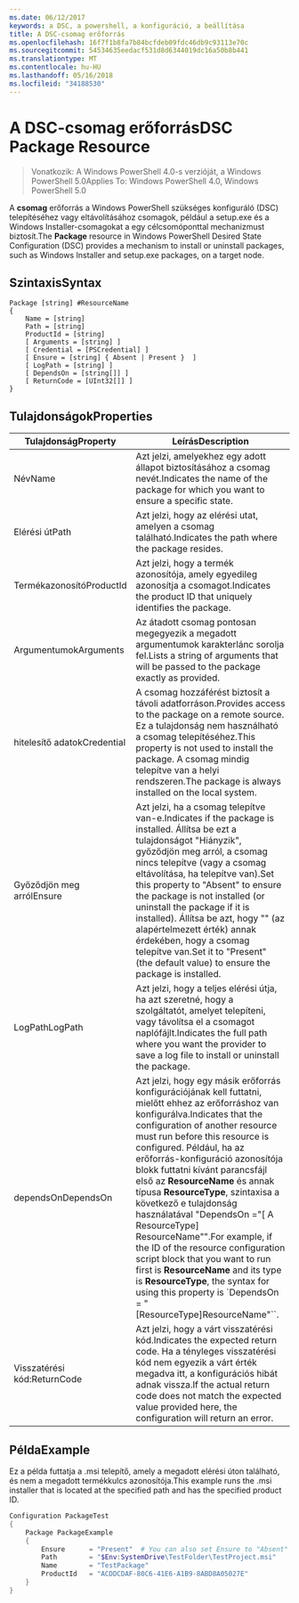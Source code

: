 ```yaml
---
ms.date: 06/12/2017
keywords: a DSC, a powershell, a konfiguráció, a beállítása
title: A DSC-csomag erőforrás
ms.openlocfilehash: 16f7f1b8fa7b84bcfdeb09fdc46db9c93113e70c
ms.sourcegitcommit: 54534635eedacf531d8d6344019dc16a50b8b441
ms.translationtype: MT
ms.contentlocale: hu-HU
ms.lasthandoff: 05/16/2018
ms.locfileid: "34188530"
---
```

# <a name="dsc-package-resource"></a><span data-ttu-id="a3e67-103">A DSC-csomag erőforrás</span><span class="sxs-lookup"><span data-stu-id="a3e67-103">DSC Package Resource</span></span>

> <span data-ttu-id="a3e67-104">Vonatkozik: A Windows PowerShell 4.0-s verzióját, a Windows PowerShell 5.0</span><span class="sxs-lookup"><span data-stu-id="a3e67-104">Applies To: Windows PowerShell 4.0, Windows PowerShell 5.0</span></span>

<span data-ttu-id="a3e67-105">A **csomag** erőforrás a Windows PowerShell szükséges konfiguráló (DSC) telepítéséhez vagy eltávolításához csomagok, például a setup.exe és a Windows Installer-csomagokat a egy célcsomóponttal mechanizmust biztosít.</span><span class="sxs-lookup"><span data-stu-id="a3e67-105">The **Package** resource in Windows PowerShell Desired State Configuration (DSC) provides a mechanism to install or uninstall packages, such as Windows Installer and setup.exe packages, on a target node.</span></span>

## <a name="syntax"></a><span data-ttu-id="a3e67-106">Szintaxis</span><span class="sxs-lookup"><span data-stu-id="a3e67-106">Syntax</span></span>

```
Package [string] #ResourceName
{
    Name = [string]
    Path = [string]
    ProductId = [string]
    [ Arguments = [string] ]
    [ Credential = [PSCredential] ]
    [ Ensure = [string] { Absent | Present }  ]
    [ LogPath = [string] ]
    [ DependsOn = [string[]] ]
    [ ReturnCode = [UInt32[]] ]
}
```

## <a name="properties"></a><span data-ttu-id="a3e67-107">Tulajdonságok</span><span class="sxs-lookup"><span data-stu-id="a3e67-107">Properties</span></span>
|  <span data-ttu-id="a3e67-108">Tulajdonság</span><span class="sxs-lookup"><span data-stu-id="a3e67-108">Property</span></span>  |  <span data-ttu-id="a3e67-109">Leírás</span><span class="sxs-lookup"><span data-stu-id="a3e67-109">Description</span></span>   |
|---|---|
| <span data-ttu-id="a3e67-110">Név</span><span class="sxs-lookup"><span data-stu-id="a3e67-110">Name</span></span>| <span data-ttu-id="a3e67-111">Azt jelzi, amelyekhez egy adott állapot biztosításához a csomag nevét.</span><span class="sxs-lookup"><span data-stu-id="a3e67-111">Indicates the name of the package for which you want to ensure a specific state.</span></span>|
| <span data-ttu-id="a3e67-112">Elérési út</span><span class="sxs-lookup"><span data-stu-id="a3e67-112">Path</span></span>| <span data-ttu-id="a3e67-113">Azt jelzi, hogy az elérési utat, amelyen a csomag található.</span><span class="sxs-lookup"><span data-stu-id="a3e67-113">Indicates the path where the package resides.</span></span>|
| <span data-ttu-id="a3e67-114">Termékazonosító</span><span class="sxs-lookup"><span data-stu-id="a3e67-114">ProductId</span></span>| <span data-ttu-id="a3e67-115">Azt jelzi, hogy a termék azonosítója, amely egyedileg azonosítja a csomagot.</span><span class="sxs-lookup"><span data-stu-id="a3e67-115">Indicates the product ID that uniquely identifies the package.</span></span>|
| <span data-ttu-id="a3e67-116">Argumentumok</span><span class="sxs-lookup"><span data-stu-id="a3e67-116">Arguments</span></span>| <span data-ttu-id="a3e67-117">Az átadott csomag pontosan megegyezik a megadott argumentumok karakterlánc sorolja fel.</span><span class="sxs-lookup"><span data-stu-id="a3e67-117">Lists a string of arguments that will be passed to the package exactly as provided.</span></span>|
| <span data-ttu-id="a3e67-118">hitelesítő adatok</span><span class="sxs-lookup"><span data-stu-id="a3e67-118">Credential</span></span>| <span data-ttu-id="a3e67-119">A csomag hozzáférést biztosít a távoli adatforráson.</span><span class="sxs-lookup"><span data-stu-id="a3e67-119">Provides access to the package on a remote source.</span></span> <span data-ttu-id="a3e67-120">Ez a tulajdonság nem használható a csomag telepítéséhez.</span><span class="sxs-lookup"><span data-stu-id="a3e67-120">This property is not used to install the package.</span></span> <span data-ttu-id="a3e67-121">A csomag mindig telepítve van a helyi rendszeren.</span><span class="sxs-lookup"><span data-stu-id="a3e67-121">The package is always installed on the local system.</span></span>|
| <span data-ttu-id="a3e67-122">Győződjön meg arról</span><span class="sxs-lookup"><span data-stu-id="a3e67-122">Ensure</span></span>| <span data-ttu-id="a3e67-123">Azt jelzi, ha a csomag telepítve van-e.</span><span class="sxs-lookup"><span data-stu-id="a3e67-123">Indicates if the package is installed.</span></span> <span data-ttu-id="a3e67-124">Állítsa be ezt a tulajdonságot "Hiányzik", győződjön meg arról, a csomag nincs telepítve (vagy a csomag eltávolítása, ha telepítve van).</span><span class="sxs-lookup"><span data-stu-id="a3e67-124">Set this property to "Absent" to ensure the package is not installed (or uninstall the package if it is installed).</span></span> <span data-ttu-id="a3e67-125">Állítsa be azt, hogy "" (az alapértelmezett érték) annak érdekében, hogy a csomag telepítve van.</span><span class="sxs-lookup"><span data-stu-id="a3e67-125">Set it to "Present" (the default value) to ensure the package is installed.</span></span>|
| <span data-ttu-id="a3e67-126">LogPath</span><span class="sxs-lookup"><span data-stu-id="a3e67-126">LogPath</span></span>| <span data-ttu-id="a3e67-127">Azt jelzi, hogy a teljes elérési útja, ha azt szeretné, hogy a szolgáltatót, amelyet telepíteni, vagy távolítsa el a csomagot naplófájlt.</span><span class="sxs-lookup"><span data-stu-id="a3e67-127">Indicates the full path where you want the provider to save a log file to install or uninstall the package.</span></span>|
| <span data-ttu-id="a3e67-128">dependsOn</span><span class="sxs-lookup"><span data-stu-id="a3e67-128">DependsOn</span></span> | <span data-ttu-id="a3e67-129">Azt jelzi, hogy egy másik erőforrás konfigurációjának kell futtatni, mielőtt ehhez az erőforráshoz van konfigurálva.</span><span class="sxs-lookup"><span data-stu-id="a3e67-129">Indicates that the configuration of another resource must run before this resource is configured.</span></span> <span data-ttu-id="a3e67-130">Például, ha az erőforrás-konfiguráció azonosítója blokk futtatni kívánt parancsfájl első az **ResourceName** és annak típusa **ResourceType**, szintaxisa a következő e tulajdonság használatával "DependsOn ="[ A ResourceType] ResourceName"".</span><span class="sxs-lookup"><span data-stu-id="a3e67-130">For example, if the ID of the resource configuration script block that you want to run first is **ResourceName** and its type is **ResourceType**, the syntax for using this property is \`DependsOn = "[ResourceType]ResourceName"\`\`.</span></span>|
| <span data-ttu-id="a3e67-131">Visszatérési kód:</span><span class="sxs-lookup"><span data-stu-id="a3e67-131">ReturnCode</span></span>| <span data-ttu-id="a3e67-132">Azt jelzi, hogy a várt visszatérési kód.</span><span class="sxs-lookup"><span data-stu-id="a3e67-132">Indicates the expected return code.</span></span> <span data-ttu-id="a3e67-133">Ha a tényleges visszatérési kód nem egyezik a várt érték megadva itt, a konfigurációs hibát adnak vissza.</span><span class="sxs-lookup"><span data-stu-id="a3e67-133">If the actual return code does not match the expected value provided here, the configuration will return an error.</span></span>|

## <a name="example"></a><span data-ttu-id="a3e67-134">Példa</span><span class="sxs-lookup"><span data-stu-id="a3e67-134">Example</span></span>

<span data-ttu-id="a3e67-135">Ez a példa futtatja a .msi telepítő, amely a megadott elérési úton található, és nem a megadott termékkulcs azonosítója.</span><span class="sxs-lookup"><span data-stu-id="a3e67-135">This example runs the .msi installer that is located at the specified path and has the specified product ID.</span></span>

```powershell
Configuration PackageTest
{
    Package PackageExample
    {
        Ensure      = "Present"  # You can also set Ensure to "Absent"
        Path        = "$Env:SystemDrive\TestFolder\TestProject.msi"
        Name        = "TestPackage"
        ProductId   = "ACDDCDAF-80C6-41E6-A1B9-8ABD8A05027E"
    }
}
```